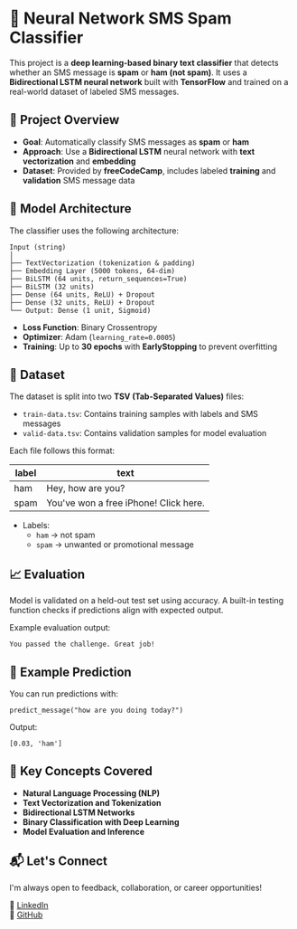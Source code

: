 # 📩 Neural Network SMS Spam Classifier

This project is a **deep learning-based binary text classifier** that detects whether an SMS message is **spam** or **ham (not spam)**. It uses a **Bidirectional LSTM neural network** built with **TensorFlow** and trained on a real-world dataset of labeled SMS messages.


## 📌 Project Overview

- **Goal**: Automatically classify SMS messages as **spam** or **ham**
- **Approach**: Use a **Bidirectional LSTM** neural network with **text vectorization** and **embedding**
- **Dataset**: Provided by **freeCodeCamp**, includes labeled **training** and **validation** SMS message data


## 🧠 Model Architecture

The classifier uses the following architecture:

```
Input (string)
│
├── TextVectorization (tokenization & padding)
├── Embedding Layer (5000 tokens, 64-dim)
├── BiLSTM (64 units, return_sequences=True)
├── BiLSTM (32 units)
├── Dense (64 units, ReLU) + Dropout
├── Dense (32 units, ReLU) + Dropout
└── Output: Dense (1 unit, Sigmoid)
```

- **Loss Function**: Binary Crossentropy  
- **Optimizer**: Adam (`learning_rate=0.0005`)  
- **Training**: Up to **30 epochs** with **EarlyStopping** to prevent overfitting


## 📁 Dataset

The dataset is split into two **TSV (Tab-Separated Values)** files:

- `train-data.tsv`: Contains training samples with labels and SMS messages
- `valid-data.tsv`: Contains validation samples for model evaluation

Each file follows this format:

| label | text                           |
|-------|--------------------------------|
| ham   | Hey, how are you?              |
| spam  | You've won a free iPhone! Click here. |

- Labels:  
  - `ham` → not spam  
  - `spam` → unwanted or promotional message


## 📈 Evaluation

Model is validated on a held-out test set using accuracy. A built-in testing function checks if predictions align with expected output.

Example evaluation output:

```
You passed the challenge. Great job!
```

## 🧪 Example Prediction

You can run predictions with:

```
predict_message("how are you doing today?")
```

Output:

```
[0.03, 'ham']
```


## 🧰 Key Concepts Covered

- **Natural Language Processing (NLP)**
- **Text Vectorization and Tokenization**
- **Bidirectional LSTM Networks**
- **Binary Classification with Deep Learning**
- **Model Evaluation and Inference**


## 📬 Let's Connect

I'm always open to feedback, collaboration, or career opportunities!

🔗 [LinkedIn](https://www.linkedin.com/in/mmbillah804/)  
🔗 [GitHub](https://github.com/mmbillah804)
